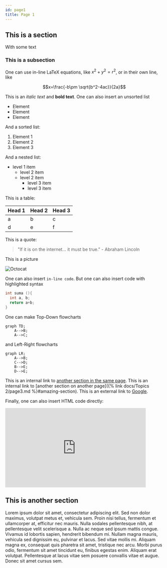 ```yaml
---
id: page1
title: Page 1
---
```


## This is a section

With some text

### This is a subsection

One can use in-line LaTeX equations, like $x^2+y^2=r^2$, or in their own line, like

$$x=\frac{-b\pm \sqrt{b^2-4ac}}{2a}$$

This is an *italic text* and **bold text**. One can also insert an unsorted list

- Element
- Element
- Element

And a sorted list:

1. Element 1
2. Element 2
3. Element 3

And a nested list:

- level 1 item
  - level 2 item
  - level 2 item
    - level 3 item
    - level 3 item

This is a table:

| Head 1 | Head 2 | Head 3 |
|:-------|:-------|:-------|
| a      | b      | c      |
| d      | e      | f      |

This is a quote:

> "If it is on the internet... it must be true." - Abraham Lincoln

This is a picture

![Octocat](https://github.githubassets.com/images/icons/emoji/octocat.png)

One can also insert `in-line code`. But one can also insert code with highlighted syntax

``` c++
int suma (){
  int a, b;
  return a+b;
}
```

One can make Top-Down flowcharts

```mermaid
graph TD;
    A-->B;
    A-->C;
```
and Left-Right flowcharts

```mermaid
graph LR;
    A-->B;
    C-->D;
    B-->E;
    D-->E;
```

This is an internal link to [another section in the same page](#this-is-a-section).
This is an internal link to [another section on another page]({% link docs/Topics 2/page3.md %}#amazing-section).
This is an external link to [Google](https://www.google.com/).

Finally, one can also insert HTML code directly:

<iframe width="448" height="252" src="https://www.youtube.com/embed/..." frameborder="0" allowfullscreen></iframe>

## This is another section

Lorem ipsum dolor sit amet, consectetur adipiscing elit. Sed non dolor maximus, volutpat metus et, vehicula sem. Proin nisi tellus, fermentum et ullamcorper at, efficitur nec mauris. Nulla sodales pellentesque nibh, at pellentesque velit scelerisque a. Nulla ac neque sed ipsum mattis congue. Vivamus id lobortis sapien, hendrerit bibendum mi. Nullam magna mauris, vehicula sed dignissim eu, pulvinar et lacus. Sed vitae mollis mi. Aliquam magna ex, consequat quis pharetra sit amet, tristique nec arcu. Morbi purus odio, fermentum sit amet tincidunt eu, finibus egestas enim. Aliquam erat volutpat. Pellentesque at lacus vitae sem posuere convallis vitae et augue. Donec sit amet cursus sem.

